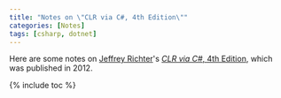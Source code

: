 ```yaml
---
title: "Notes on \"CLR via C#, 4th Edition\""
categories: [Notes]
tags: [csharp, dotnet]
---
```


Here are some notes on [Jeffrey Richter](https://twitter.com/jeffrichter)'s [*CLR via C#*, 4th Edition](https://www.amazon.com/CLR-via-4th-Developer-Reference/dp/0735667454), which was published in 2012.

{% include toc %}
